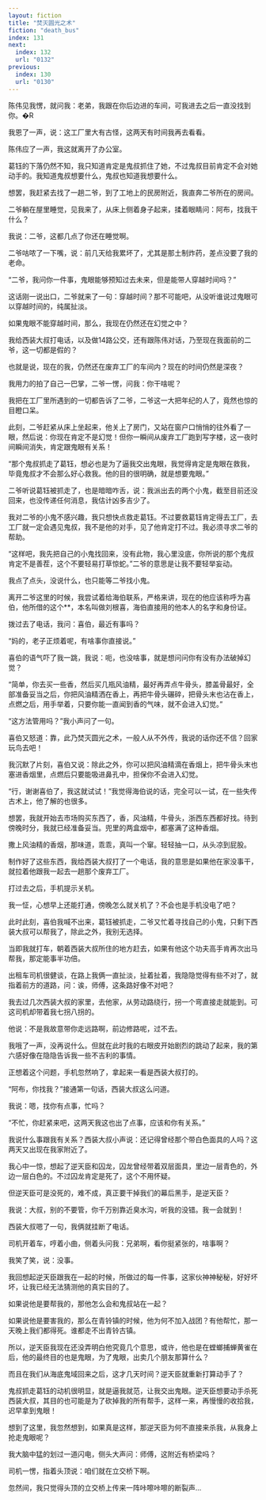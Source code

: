```yaml
---
layout: fiction
title: "焚灭圆光之术"
fiction: "death_bus"
index: 131
next:
  index: 132
  url: "0132"
previous:
  index: 130
  url: "0130"
---
```

陈伟见我愣，就问我：老弟，我跟在你后边进的车间，可我进去之后一直没找到你。�R

我恩了一声，说：这工厂里大有古怪，这两天有时间我再去看看。

陈伟应了一声，我这就离开了办公室。

葛钰的下落仍然不知，我只知道肯定是鬼叔抓住了她，不过鬼叔目前肯定不会对她动手的。我知道鬼叔想要什么，鬼叔也知道我想要什么。

想罢，我赶紧去找了一趟二爷，到了工地上的民房附近，我直奔二爷所在的房间。

二爷躺在屋里睡觉，见我来了，从床上侧着身子起来，揉着眼睛问：阿布，找我干什么？

我说：二爷，这都几点了你还在睡觉啊。

二爷咕哝了一下嘴，说：前几天给我累坏了，尤其是那土制炸药，差点没要了我的老命。

“二爷，我问你一件事，鬼眼能够预知过去未来，但是能带人穿越时间吗？”

这话刚一说出口，二爷就来了一句：穿越时间？那不可能吧，从没听谁说过鬼眼可以穿越时间的，纯属扯淡。

如果鬼眼不能穿越时间，那么，我现在仍然还在幻觉之中？

我给西装大叔打电话，以及做14路公交，还有跟陈伟对话，乃至现在我面前的二爷，这一切都是假的？

也就是说，现在的我，仍然还在废弃工厂的车间内？现在的时间仍然是深夜？

我用力的拍了自己一巴掌，二爷一愣，问我：你干啥呢？

我把在工厂里所遇到的一切都告诉了二爷，二爷这一大把年纪的人了，竟然也惊的目瞪口呆。

此刻，二爷赶紧从床上坐起来，他关上了房门，又站在窗户口悄悄的往外看了一眼，然后说：你现在肯定不是幻觉！但你一瞬间从废弃工厂跑到写字楼，这一夜时间瞬间消失，肯定跟鬼眼有关系！

“那个鬼叔抓走了葛钰，想必也是为了逼我交出鬼眼，我觉得肯定是鬼眼在救我，毕竟鬼叔才不会那么好心救我。他的目的很明确，就是想要鬼眼。”

二爷听说葛钰被抓走了，也是暗暗咋舌，说：我派出去的两个小鬼，截至目前还没回来，也没传递任何消息，我估计凶多吉少了。

我对二爷的小鬼不感兴趣，我只想快点救走葛钰。不过要救葛钰肯定得去工厂，去工厂就一定会遇见鬼叔，我不是他的对手，见了他肯定打不过。我必须寻求二爷的帮助。

“这样吧，我先把自己的小鬼找回来，没有此物，我心里没底，你所说的那个鬼叔肯定不是善茬，这个不要轻易打草惊蛇。”二爷的意思是让我不要轻举妄动。

我点了点头，没说什么，也只能等二爷找小鬼。

离开二爷这里的时候，我尝试着给海伯联系，严格来讲，现在的他应该称呼为喜伯，他所借的这个**，本名叫做刘根喜，海伯直接用的他本人的名字和身份证。

拨过去了电话，我问：喜伯，最近有事吗？

“妈的，老子正烦着呢，有啥事你直接说。”

喜伯的语气吓了我一跳，我说：呃，也没啥事，就是想问问你有没有办法破掉幻觉？

“简单，你去买一些香，然后买几瓶风油精，最好再弄点牛骨头，膝盖骨最好，全部准备妥当之后，你把风油精洒在香上，再把牛骨头碾碎，把骨头末也沾在香上，点燃之后，用手举着，只要你能一直闻到香的气味，就不会进入幻觉。”

“这方法管用吗？”我小声问了一句。

喜伯又怒道：靠，此乃焚灭圆光之术，一般人从不外传，我说的话你还不信？回家玩鸟去吧！

我沉默了片刻，喜伯又说：除此之外，你可以把风油精滴在香烟上，把牛骨头末也塞进香烟里，点燃后只要能吸进鼻孔中，担保你不会进入幻觉。

“行，谢谢喜伯了，我这就试试！”我觉得海伯说的话，完全可以一试，在一些失传古术上，他了解的也很多。

想罢，我就开始去市场购买东西了，香，风油精，牛骨头，浙西东西都好找。待到傍晚时分，我就已经准备妥当。兜里的两盒烟中，都塞满了这种香烟。

撒上风油精的香烟，那味道，乖乖，真叫一个窜。轻轻抽一口，从头凉到屁股。

制作好了这些东西，我给西装大叔打了一个电话，我的意思是如果他在家没事干，就拉着他跟我一起去一趟那个废弃工厂。

打过去之后，手机提示关机。

我一怔，心想早上还能打通，傍晚怎么就关机了？不会也是手机没电了吧？

此时此刻，喜伯我喊不出来，葛钰被抓走，二爷又忙着寻找自己的小鬼，只剩下西装大叔可以帮我了，除此之外，我别无选择。

当即我就打车，朝着西装大叔所住的地方赶去，如果有他这个功夫高手肯再次出马帮我，那定能事半功倍。

出租车司机很健谈，在路上我俩一直扯淡，扯着扯着，我隐隐觉得有些不对了，就指着前方的道路，问：诶，师傅，这条路好像不对吧？

我去过几次西装大叔的家里，去他家，从劳动路绕行，拐一个弯直接走就能到。可这司机却带着我七拐八拐的。

他说：不是我故意带你走远路啊，前边修路呢，过不去。

我哦了一声，没再说什么。但就在此时我的右眼皮开始剧烈的跳动了起来，我的第六感好像在隐隐告诉我一些不吉利的事情。

正想着这个问题，手机忽然响了，拿起来一看是西装大叔打的。

“阿布，你找我？”接通第一句话，西装大叔这么问道。

我说：嗯，找你有点事，忙吗？

“不忙，你赶紧来吧，这两天我这也出了点事，应该和你有关系。”

我说什么事跟我有关系？西装大叔小声说：还记得曾经那个带白色面具的人吗？这两天又出现在我家附近了。

我心中一惊，想起了逆天臣和囚龙，囚龙曾经带着双层面具，里边一层青色的，外边一层白色的。不过囚龙肯定是死了，这个不用怀疑。

但逆天臣可是没死的，难不成，真正要干掉我们的幕后黑手，是逆天臣？

我说：大叔，别的不要管，你千万别靠近臭水沟，听我的没错。我一会就到！

西装大叔嗯了一句，我俩就挂断了电话。

司机开着车，哼着小曲，侧着头问我：兄弟啊，看你挺紧张的，啥事啊？

我笑了笑，说：没事。

我回想起逆天臣跟我在一起的时候，所做过的每一件事，这家伙神神秘秘，好好坏坏，让我已经无法猜测他的真实目的了。

如果说他是要帮我的，那他怎么会和鬼叔站在一起？

如果说他是要害我的，那么在青铃镇的时候，他为何不加入战团？有他帮忙，那一天晚上我们都得死。谁都走不出青铃古镇。

所以，逆天臣我现在还没弄明白他究竟几个意思，或许，他也是在螳螂捕蝉黄雀在后，他的最终目的也是鬼眼，为了鬼眼，出卖几个朋友那算什么？

而且在我们从海底鬼域回来之后，这才几天时间？逆天臣就重新打算动手了？

鬼叔抓走葛钰的动机很明显，就是逼我就范，让我交出鬼眼。逆天臣想要动手杀死西装大叔，其目的也可能是为了砍掉我的所有帮手，这样一来，再慢慢的收拾我，迟早拿到鬼眼！

想到了这里，我忽然想到，如果真是这样，那逆天臣为何不直接来杀我，从我身上抢走鬼眼呢？

我大脑中猛的划过一道闪电，侧头大声问：师傅，这附近有桥梁吗？

司机一愣，指着头顶说：咱们就在立交桥下啊。

忽然间，我只觉得头顶的立交桥上传来一阵咔嚓咔嚓的断裂声...